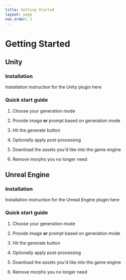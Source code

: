 ```yaml
---
title: Getting Started
layout: page
nav_order: 2
---
```


# Getting Started

## Unity

### Installation

Installation instruction for the Unity plugin here

### Quick start guide

1. Choose your generation mode

2. Provide image **or** prompt based on generation mode

3. Hit the generate button

4. Optionally apply post-processing

5. Download the assets you'd like into the game engine

6. Remove morphs you no longer need

## Unreal Engine

### Installation

Installation instruction for the Unreal Engine plugin here

### Quick start guide

1. Choose your generation mode

2. Provide image **or** prompt based on generation mode

3. Hit the generate button

4. Optionally apply post-processing

5. Download the assets you'd like into the game engine

6. Remove morphs you no longer need

